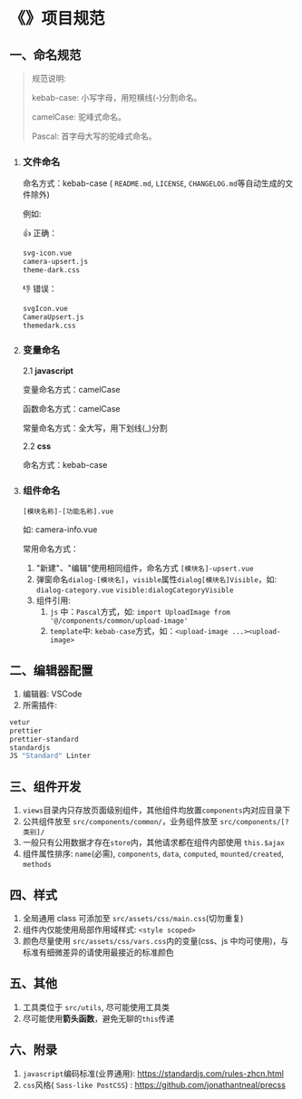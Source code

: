 # 《》项目规范

## 一、命名规范

> 规范说明:
>
> kebab-case: 小写字母，用短横线(-)分割命名。
>
> camelCase: 驼峰式命名。
>
> Pascal: 首字母大写的驼峰式命名。

1. ### 文件命名

   命名方式：kebab-case ( `README.md`, `LICENSE`, `CHANGELOG.md`等自动生成的文件除外)

   例如:

   👍 正确：

   ```bash
   svg-icon.vue
   camera-upsert.js
   theme-dark.css
   ```

   👎 错误：

   ```bash
   svgIcon.vue
   CameraUpsert.js
   themedark.css
   ```

1. ### 变量命名

   2.1 **javascript**

   变量命名方式：camelCase

   函数命名方式：camelCase

   常量命名方式：全大写，用下划线(\_)分割

   2.2 **css**

   命名方式：kebab-case

1. ### 组件命名

   `[模块名称]-[功能名称].vue`

   如: camera-info.vue

   常用命名方式：

   1. "新建"、"编辑"使用相同组件，命名方式 `[模块名]-upsert.vue`
   2. 弹窗命名`dialog-[模块名]`，`visible`属性`dialog[模块名]Visible`，如: `dialog-category.vue` `visible:dialogCategoryVisible`
   3. 组件引用:
      1. `js` 中：`Pascal`方式，如: `import UploadImage from '@/components/common/upload-image'`
      2. `template`中: `kebab-case`方式，如：`<upload-image ...><upload-image>`

## 二、编辑器配置

1. 编辑器: VSCode
2. 所需插件:

```bash
vetur
prettier
prettier-standard
standardjs
JS "Standard" Linter
```

## 三、组件开发

1. `views`目录内只存放页面级别组件，其他组件均放置`components`内对应目录下
2. 公共组件放至 `src/components/common/`，业务组件放至 `src/components/[?类别]/`
3. 一般只有公用数据才存在`store`内，其他请求都在组件内部使用 `this.$ajax`
4. 组件属性排序: `name`(必需), `components`, `data`, `computed`, `mounted/created`, `methods`

## 四、样式

1. 全局通用 class 可添加至 `src/assets/css/main.css`(切勿重复)
2. 组件内仅能使用局部作用域样式: `<style scoped>`
3. 颜色尽量使用 `src/assets/css/vars.css`内的变量(css、js 中均可使用)，与标准有细微差异的请使用最接近的标准颜色

## 五、其他

1. 工具类位于 `src/utils`, 尽可能使用工具类
2. 尽可能使用**箭头函数**，避免无聊的`this`传递

## 六、附录

1. `javascript`编码标准(业界通用): https://standardjs.com/rules-zhcn.html
2. `css`风格( `Sass-like PostCSS`) : https://github.com/jonathantneal/precss
